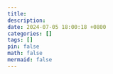 ```yaml
---
title: 
description: 
date: 2024-07-05 18:00:18 +0800
categories: []
tags: []
pin: false
math: false
mermaid: false
---
```

